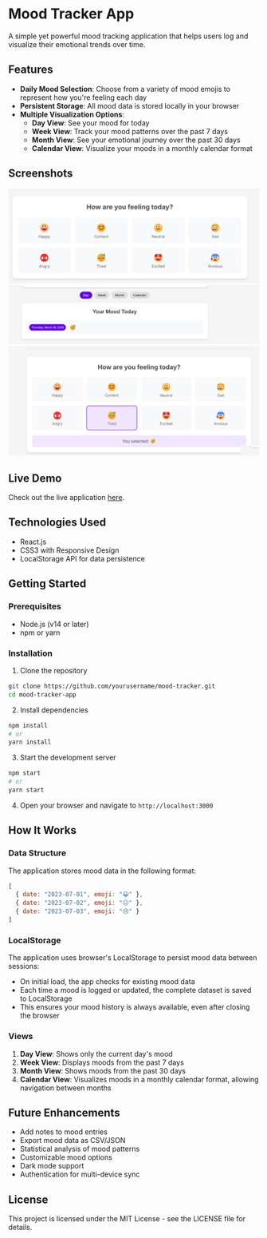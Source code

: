 # Mood Tracker App

A simple yet powerful mood tracking application that helps users log and visualize their emotional trends over time.

## Features

- **Daily Mood Selection**: Choose from a variety of mood emojis to represent how you're feeling each day
- **Persistent Storage**: All mood data is stored locally in your browser
- **Multiple Visualization Options**:
  - **Day View**: See your mood for today
  - **Week View**: Track your mood patterns over the past 7 days
  - **Month View**: See your emotional journey over the past 30 days
  - **Calendar View**: Visualize your moods in a monthly calendar format

## Screenshots

![Mood Selector Interface](/src/assets/Screenshot%202025-03-19%20233232.png)
![Mood Timeline View](/src/assets/Screenshot%202025-03-20%20180746.png)
![Mood Calendar View](/src/assets/Screenshot%202025-03-20%20180753.png)

## Live Demo

Check out the live application [here](https://mood-tracker-app-demo.netlify.app).

## Technologies Used

- React.js
- CSS3 with Responsive Design
- LocalStorage API for data persistence

## Getting Started

### Prerequisites

- Node.js (v14 or later)
- npm or yarn

### Installation

1. Clone the repository
```bash
git clone https://github.com/yourusername/mood-tracker.git
cd mood-tracker-app
```

2. Install dependencies
```bash
npm install
# or
yarn install
```

3. Start the development server
```bash
npm start
# or
yarn start
```

4. Open your browser and navigate to `http://localhost:3000`

## How It Works

### Data Structure

The application stores mood data in the following format:

```javascript
[
  { date: "2023-07-01", emoji: "😀" },
  { date: "2023-07-02", emoji: "😐" },
  { date: "2023-07-03", emoji: "😢" }
]
```

### LocalStorage

The application uses browser's LocalStorage to persist mood data between sessions:

- On initial load, the app checks for existing mood data
- Each time a mood is logged or updated, the complete dataset is saved to LocalStorage
- This ensures your mood history is always available, even after closing the browser

### Views

1. **Day View**: Shows only the current day's mood
2. **Week View**: Displays moods from the past 7 days
3. **Month View**: Shows moods from the past 30 days
4. **Calendar View**: Visualizes moods in a monthly calendar format, allowing navigation between months

## Future Enhancements

- Add notes to mood entries
- Export mood data as CSV/JSON
- Statistical analysis of mood patterns
- Customizable mood options
- Dark mode support
- Authentication for multi-device sync

## License

This project is licensed under the MIT License - see the LICENSE file for details.